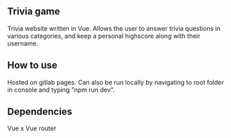## Trivia game
Trivia website written in Vue. 
Allows the user to answer trivia questions in various categories, and keep a personal highscore along with their username.

## How to use
Hosted on gitlab pages. Can also be run locally by navigating to root folder in console and typing "npm run dev".

## Dependencies
Vue x
Vue router

